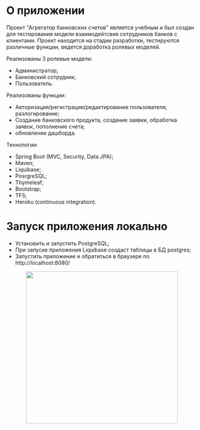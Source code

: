 # О приложении 
Проект "Агрегатор банковских счетов" является учебным и был создан для тестирования модели взаимодейтсвия сотрудников банков с клиентами. Проект находится на стадии разработки, тестируются различные функции, ведется доработка ролевых моделей.

Реализованы 3 ролевые модели: 
- Администратор; 
- Банковский сотрудник; 
- Пользователь.

Реализованы функции:
- Авторизация/регистрация/редактирование пользователя, разлогирование;
- Создание банковского продукта, создание заявки, обработка заявок, пополнение счета;
- обновление дашборда.

Технологии:
- Spring Boot (MVC, Security, Data JPA); 
- Maven;
- Liquibase;
- PosrgreSQL;
- Thymeleaf;
- Bootstrap;
- TFS;
- Heroku (continuous integration).

# Запуск приложения локально
- Установить и запустить PostgreSQL; 
- При запуске приложения Liquibase создаст таблицы в БД postgres;
- Запустить приложение и обратиться в браузере по http://localhost:8080/ 

<div align="center">
    <img src="/main/resources/static/img/e-Wallet_Dashboard/png/"width="400px"</img> 
</div>

